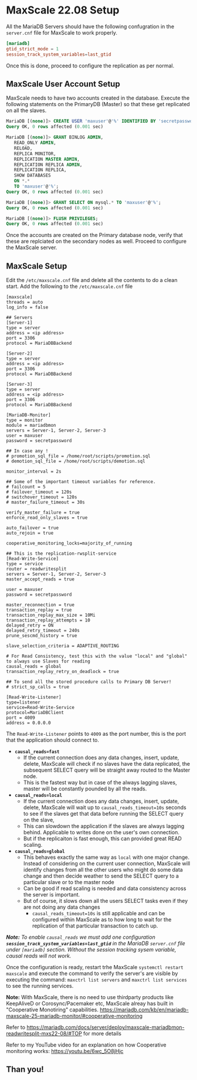 # MaxScale 22.08 Setup

All the MariaDB Servers should have the following confugration in the `server.cnf` file for MaxScale to work properly. 

```cnf
[mariadb]
gtid_strict_mode = 1
session_track_system_variables=last_gtid
```

Once this is done, proceed to configure the replication as per normal.

## MaxScale User Account Setup

MaxScale needs to have two accounts created in the database. Execute the following statements on the PrimaryDB (Master) so that these get replicated on all the slaves.

```sql
MariaDB [(none)]> CREATE USER 'maxuser'@'%' IDENTIFIED BY 'secretpassword';
Query OK, 0 rows affected (0.001 sec)

MariaDB [(none)]> GRANT BINLOG ADMIN,
   READ_ONLY ADMIN,
   RELOAD,
   REPLICA MONITOR,
   REPLICATION MASTER ADMIN,
   REPLICATION REPLICA ADMIN,
   REPLICATION REPLICA,
   SHOW DATABASES
   ON *.*
   TO 'maxuser'@'%';
Query OK, 0 rows affected (0.001 sec)

MariaDB [(none)]> GRANT SELECT ON mysql.* TO 'maxuser'@'%';
Query OK, 0 rows affected (0.001 sec)

MariaDB [(none)]> FLUSH PRIVILEGES;
Query OK, 0 rows affected (0.001 sec)
```

Once the accounts are created on the Primary database node, verify that these are replciated on the secondary nodes as well. Proceed to configure the MaxScale server.

## MaxScale Setup

Edit the `/etc/maxscale.cnf` file and delete all the contents to do a clean start. Add the following to the `/etc/maxscale.cnf` file

```
[maxscale]
threads = auto
log_info = false

## Servers
[Server-1]
type = server
address = <ip address>
port = 3306
protocol = MariaDBBackend

[Server-2]
type = server
address = <ip address>
port = 3306
protocol = MariaDBBackend

[Server-3]
type = server
address = <ip address>
port = 3306
protocol = MariaDBBackend

[MariaDB-Monitor]
type = monitor
module = mariadbmon
servers = Server-1, Server-2, Server-3
user = maxuser
password = secretpassword

## In case any !
# promotion_sql_file = /home/root/scripts/promotion.sql
# demotion_sql_file = /home/root/scripts/demotion.sql
 
monitor_interval = 2s

## Some of the important timeout variables for reference.
# failcount = 5
# failover_timeout = 120s
# switchover_timeout = 120s
# master_failure_timeout = 30s

verify_master_failure = true
enforce_read_only_slaves = true

auto_failover = true
auto_rejoin = true

cooperative_monitoring_locks=majority_of_running

## This is the replication-rwsplit-service
[Read-Write-Service]
type = service
router = readwritesplit
servers = Server-1, Server-2, Server-3
master_accept_reads = true

user = maxuser
password = secretpassword

master_reconnection = true
transaction_replay = true
transaction_replay_max_size = 10Mi
transaction_replay_attempts = 10
delayed_retry = ON
delayed_retry_timeout = 240s
prune_sescmd_history = true

slave_selection_criteria = ADAPTIVE_ROUTING

# For Read Consistency, test this with the value "local" and "global" to always use Slaves for reading 
causal_reads = global
transaction_replay_retry_on_deadlock = true

## To send all the stored procedure calls to Primary DB Server!
# strict_sp_calls = true

[Read-Write-Listener]
type=listener
service=Read-Write-Service
protocol=MariaDBClient
port = 4009
address = 0.0.0.0
```

The `Read-Write-Listener` points to `4009` as the port number, this is the port that the application should connect to.

- **`causal_reads=fast`** 
  - If the current connection does any data changes, insert, update, delete, MaxScale will check if no slaves have the data replicated, the subsequent SELECT query will be straight away routed to the Master node.
  - This is the fastest way but in case of the always lagging slaves, master will be constantly pounded by all the reads.
- **`causal_reads=local`**
  - If the current connection does any data changes, insert, update, delete, MaxScale will wait up to `causal_reads_timeout=10s` seconds to see if the slaves get that data before running the SELECT query on the slave, 
  - This can slowdown the application if the slaves are always lagging behind. Applicable to writes done on the user's own connection.
  - But if the replicaiton is fast enough, this can provided great READ scaling.
- **`causal_reads=global`**
  - This behaves exactly the same way as `local` with one major change. Instead of considering on the current user connection, MaxScale will identify changes from all the other users who might do some data change and then decide weather to send the SELECT query to a particular slave or to the master node
  - Can be good if read scaling is needed and data consistency across the server is important.
  - But of course, it slows down all the users SELECT tasks even if they are not doing any data changes
    - `causal_reads_timeout=10s` is still applicable and can be configured within MaxScale as to how long to wait for the replication of that particular transaction to catch up.

***Note:** To enable `causal_reads` we must add one configuration **`session_track_system_variables=last_gtid`** in the MariaDB `server.cnf` file under `[mariadb]` section. Without the session tracking sysem variable, causal reads will not work.*

Once the configuration is ready, restart trhe MaxScale `systemctl restart maxscale` and execute the command to verify the server's are visible by executing the command: `maxctrl list servers` and `maxctrl list services` to see the running services.

**Note:** With MaxScale, there is no need to use thirdparty products like KeepAliveD or Corosync/Pacemaker etc, MaxScale alreay has built in "Cooperative Monotiring" capabilities. <https://mariadb.com/kb/en/mariadb-maxscale-25-mariadb-monitor/#cooperative-monitoring>

Refer to <https://mariadb.com/docs/server/deploy/maxscale-mariadbmon-readwritesplit-mxs22-08/#TOP> for more details

Refer to my YouTube video for an explanation on how Cooperative monitoring works: https://youtu.be/6wc_5O8jHjc

## Than you!
